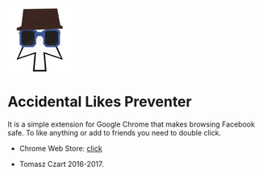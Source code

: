 <img src="img/icon128.png" style="margin:32px 0 0 0" width="128">

# Accidental Likes Preventer
It is a simple extension for Google Chrome that makes browsing Facebook safe. To like anything or add to friends you need to double click.

* Chrome Web Store: <a href="https://chrome.google.com/webstore/detail/accidental-likes-prevente/fildejnandifennlngcganoicfgcbjdm" target="_blank"> click </a>

* Tomasz Czart 2016-2017.
